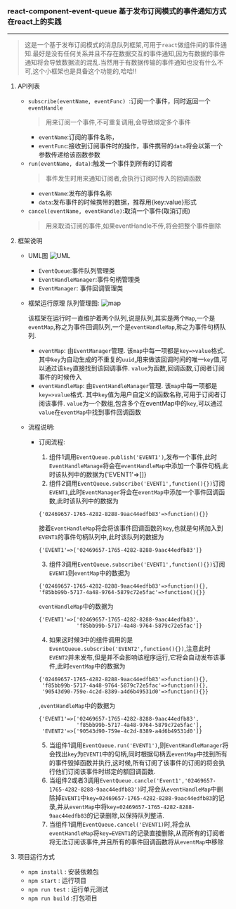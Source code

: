 ### react-component-event-queue 基于发布订阅模式的事件通知方式在react上的实践
---
> 这是一个基于发布订阅模式的消息队列框架,可用于`react`做组件间的事件通知.最好是没有任何关系并且不存在数据交互的事件通知,因为有数据的事件通知将会导致数据流的混乱.当然用于有数据传输的事件通知也没有什么不可,这个小框架也是具备这个功能的,哈哈!!

1. API列表
    - `subscribe(eventName, eventFunc) `:订阅一个事件，同时返回一个`eventHandle`
        > 用来订阅一个事件,不可重复调用,会导致绑定多个事件
        - `eventName`:订阅的事件名称，
        - `eventFunc`:接收到订阅事件时的操作，事件携带的`data`将会以第一个参数传递给该函数参数
    - `run(eventName, data)`:触发一个事件到所有的订阅者
        > 事件发生时用来通知订阅者,会执行订阅时传入的回调函数
        - `eventName`:发布的事件名称
        - `data`:发布事件的时候携带的数据，推荐用{key:value}形式
    - `cancel(eventName, eventHandle)`:取消一个事件(取消订阅)
        > 用来取消订阅的事件,如果eventHandle不传,将会把整个事件删除

2. 框架说明
    - UML图
     ![UML](https://github.com/followWinter/react-component-event-queue/raw/master/public/img/event-queue-uml.png)
      - `EventQueue`:事件队列管理类
      - `EventHandleManager`:事件句柄管理类
      - `EventManager`: 事件回调管理类
    - 框架运行原理
      队列管理图:
           ![map](https://github.com/followWinter/react-component-event-queue/raw/master/public/img/event-queue-map.png)
           
      该框架在运行时一直维护着两个队列,说是队列,其实是两个`Map`,一个是`eventMap`,称之为事件回调队列,一个是`eventHandleMap`,称之为事件句柄队列.
        - `eventMap`:
        由`EventManager`管理.
        该`map`中每一项都是`key=>value`格式.
        其中`key`为自动生成的不重复的`uuid`,用来做该回调时间的唯一`key`值,可以通过该`key`直接找到该回调事件.
        `value`为函数,回调函数,订阅者订阅事件的时候传入
        - `eventHandleMap`:
        由`EventHandleManager`管理.
        该`map`中每一项都是`key=>value`格式.
        其中`key`值为用户自定义的函数名称,可用于订阅者订阅该事件.
        `value`为一个数组,包含多个在eventMap中的`key`,可以通过`value`在`eventMap`中找到事件回调函数
    
    - 流程说明:
        - 订阅流程:
           1. 组件1调用`EventQueue.publish('EVENT1')`,发布一个事件,此时`EventHandleManage`将会在`eventHandleMap`中添加一个事件句柄,此时该队列中的数据为{'EVENT1'=>[]}
           2. 组件2调用`EventQueue.subscribe('EVENT1',function(){})`订阅`EVENT1`,此时`EventManager`将会在`eventMap`中添加一个事件回调函数,此时该队列中的数据为
           ```
           {'02469657-1765-4282-8288-9aac44edfb83'=>function(){}}
           ```
           
           接着`EventHandleMap`将会将该事件回调函数的`key`,也就是句柄加入到`EVENT1`的事件句柄队列中,此时该队列的数据为
           ```
           {'EVENT1'=>['02469657-1765-4282-8288-9aac44edfb83']}
           ```
           3. 组件3调用`EventQueue.subscribe('EVENT1',function(){})`订阅`EVENT1`则`eventMap`中的数据为
           ```
           {'02469657-1765-4282-8288-9aac44edfb83'=>function(){},
           'f85bb99b-5717-4a48-9764-5879c72e5fac'=>function(){}}
           ```
           `eventHandleMap`中的数据为
           ```
           {'EVENT1'=>['02469657-1765-4282-8288-9aac44edfb83',
                       'f85bb99b-5717-4a48-9764-5879c72e5fac']}
           ```
           4. 如果这时候3中的组件调用的是`EventQueue.subscribe('EVENT2',function(){})`,注意此时`EVENT2`并未发布,但是并不会影响该程序运行,它将会自动发布该事件,此时`eventMap`中的数据为
           ```
           {'02469657-1765-4282-8288-9aac44edfb83'=>function(){},
            'f85bb99b-5717-4a48-9764-5879c72e5fac'=>function(){},
            '90543d90-759e-4c2d-8389-a4d6b49531d0'=>function(){}}
           ```
           ,`eventHandleMap`中的数据为
           ```
           {'EVENT1'=>['02469657-1765-4282-8288-9aac44edfb83',
                       'f85bb99b-5717-4a48-9764-5879c72e5fac'],
            'EVENT2'=>['90543d90-759e-4c2d-8389-a4d6b49531d0']}
           ```
           5. 当组件1调用`EventQueue.run('EVENT1')`,则`EventHandleManager`将会找出`key`为`EVENT1`中的句柄,同时根据句柄去`eventMap`中找到所有的事件毁掉函数并执行,这时候,所有订阅了该事件的订阅的将会执行他们订阅该事件时绑定的额回调函数.
           6. 当组件2或者3调用`EventQueue.cancle('Event1','02469657-1765-4282-8288-9aac44edfb83')`时,将会从`eventHandleMap`中删除掉`EVENT1`中`key=02469657-1765-4282-8288-9aac44edfb83`的记录,并从`eventMap`中将`key=02469657-1765-4282-8288-9aac44edfb83`的记录删除,以保持队列整洁.
           7. 当组件1调用`EventQueue.cancel('EVENT1)`时,将会从`eventHandleMap`将`key=EVENT1`的记录直接删除,从而所有的订阅者将无法订阅该事件,并且所有的事件回调函数将从`eventMap`中移除
3. 项目运行方式
    - `npm install` : 安装依赖包
    - `npm start` :  运行项目
    - `npm run test` : 运行单元测试
    - `npm run build` :打包项目
